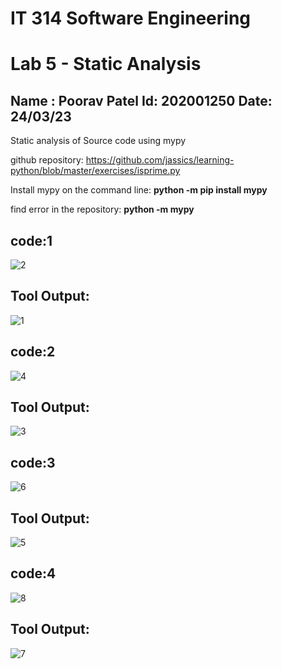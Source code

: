 <h1> IT 314 Software Engineering</h1>
<h1> Lab 5 - Static Analysis</h1>
<h2> Name : Poorav Patel Id: 202001250 Date: 24/03/23</h2>

Static analysis of Source code using mypy

github repository: https://github.com/jassics/learning-python/blob/master/exercises/isprime.py

Install mypy on the command line: <b>python -m pip install mypy</b>

find error in the repository: <b>python -m mypy</b>

<h2>code:1</h2>

![2](https://user-images.githubusercontent.com/123656718/227489661-b54ef498-1265-4035-bf56-cb7979a65c43.png)

<h2>Tool Output:</h2>

![1](https://user-images.githubusercontent.com/123656718/227489089-1de63843-e695-41d9-8597-6d696777a4a3.png)

<h2>code:2</h2>

![4](https://user-images.githubusercontent.com/123656718/227490854-c95abb60-957f-400e-beae-c441c863a1af.png)

<h2>Tool Output:</h2>

![3](https://user-images.githubusercontent.com/123656718/227490877-f56d8db5-2a49-42d0-a05a-79759cdda0f8.png)

<h2>code:3</h2>

![6](https://user-images.githubusercontent.com/123656718/227492541-cac70316-24de-4a33-a3b1-9a7613874d0a.png)

<h2>Tool Output:</h2>

![5](https://user-images.githubusercontent.com/123656718/227492588-dc17a465-9704-4185-b6a9-673a3868acf1.png)

<h2>code:4</h2>

![8](https://user-images.githubusercontent.com/123656718/227493531-66353eb9-cfa9-46cb-9528-23fb6752c1ab.png)

<h2>Tool Output:</h2>

![7](https://user-images.githubusercontent.com/123656718/227493530-021277d0-ad99-47fd-8793-c941e00180f6.png)


